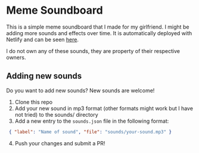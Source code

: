 # Meme Soundboard

This is a simple meme soundboard that I made for my girlfriend. I might be adding more sounds and effects over time.
It is automatically deployed with Netlify and can be seen [here](https://sonideromeme.netlify.app/).

I do not own any of these sounds, they are property of their respective owners.

## Adding new sounds

Do you want to add new sounds? New sounds are welcome!

1. Clone this repo
2. Add your new sound in mp3 format (other formats might work but I have not tried) to the sounds/ directory
3. Add a new entry to the `sounds.json` file in the following format:

``` json
 { "label": "Name of sound", "file": "sounds/your-sound.mp3" }
 ```

 4. Push your changes and submit a PR!